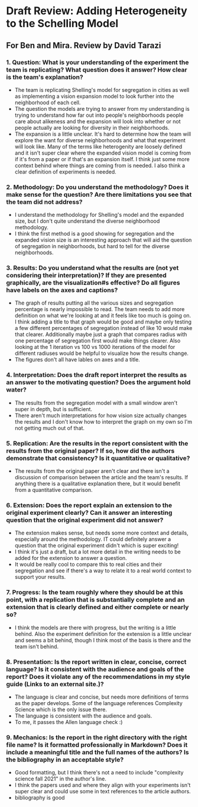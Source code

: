 # Draft Review: Adding Heterogeneity to the Schelling Model
## For Ben and Mira. Review by David Tarazi

### 1. Question:  What is your understanding of the experiment the team is replicating?  What question does it answer?  How clear is the team's explanation?
- The team is replicating Shelling's model for segregation in cities as well as implementing a vision expansion model to look further into the neighborhood of each cell.
- The question the models are trying to answer from my understanding is trying to understand how far out into people's neighborhoods people care about alikeness and the expansion will look into whether or not people actually are looking for diversity in their neighborhoods.
- The expansion is a little unclear. It's hard to determine how the team will explore the want for diverse neighborhoods and what that experiment will look like. Many of the terms like heterogenity are loosely defined and it isn't super clear where the expanded vision model is coming from if it's from a paper or if that's an expansion itself. I think just some more context behind where things are coming from is needed. I also think a clear definition of experiments is needed. 


### 2. Methodology: Do you understand the methodology?  Does it make sense for the question?  Are there limitations you see that the team did not address?
- I understand the methodology for Shelling's model and the expanded size, but I don't quite understand the diverse neighborhood methodology. 
- I think the first method is a good showing for segregation and the expanded vision size is an interesting approach that will aid the question of segregation in neighborhoods, but hard to tell for the diverse neighborhoods.


### 3. Results: Do you understand what the results are (not yet considering their interpretation)?  If they are presented graphically, are the visualization#s effective?  Do all figures have labels on the axes and captions?
- The graph of results putting all the various sizes and segregation percentage is nearly impossible to read. The team needs to add more definition on what we're looking at and it feels like too much is going on. I think adding a title to that graph would be good and maybe only testing a few different percentages of segregation instead of like 10 would make that clearer. Additionally maybe just a graph that compares radius with one percentage of segregation first would make things clearer. Also looking at the 1 iteration vs 100 vs 1000 iterations of the model for different radiuses would be helpful to visualize how the results change.
- The figures don't all have lables on axes and a title. 


### 4. Interpretation: Does the draft report interpret the results as an answer to the motivating question?  Does the argument hold water?
- The results from the segregation model with a small window aren't super in depth, but is sufficient.
- There aren't much interpretations for how vision size actually changes the results and I don't know how to interpret the graph on my own so I'm not getting much out of that.


### 5. Replication: Are the results in the report consistent with the results from the original paper?  If so, how did the authors demonstrate that consistency?  Is it quantitative or qualitative?
- The results from the original paper aren't clear and there isn't a discussion of comparison between the article and the team's results. If anything there is a qualitative explanation there, but it would benefit from a quantitative comparison.


### 6. Extension: Does the report explain an extension to the original experiment clearly?  Can it answer an interesting question that the original experiment did not answer?
- The extension makes sense, but needs some more context and details, especially around the methodology. IT could definitely answer a question that the original experiment didn't which is super exciting!
- I think it's just a draft, but a lot more detail in the writing needs to be added for the extension to answer a question.
- It would be really cool to compare this to real cities and their segregation and see if there's a way to relate it to a real world context to support your results.


### 7. Progress: Is the team roughly where they should be at this point, with a replication that is substantially complete and an extension that is clearly defined and either complete or nearly so?
- I think the models are there with progress, but the writing is a little behind. Also the experiment definition for the extension is a little unclear and seems a bit behind, though I think most of the basis is there and the team isn't behind.


### 8. Presentation: Is the report written in clear, concise, correct language?  Is it consistent with the audience and goals of the report?  Does it violate any of the recommendations in my style guide (Links to an external site.)?
- The language is clear and concise, but needs more definitions of terms as the paper develops. Some of the language references Complexity Science which is the only issue there.
- The language is consistent with the audience and goals. 
- To me, it passes the Allen language check :)


### 9. Mechanics: Is the report in the right directory with the right file name?  Is it formatted professionally in Markdown?  Does it include a meaningful title and the full names of the authors?  Is the bibliography in an acceptable style? 
- Good formatting, but I think there's not a need to include "complexity science fall 2021" in the author's line.
- I think the papers used and where they align with your experiments isn't super clear and could use some in text references to the article authors.
- bibliography is good